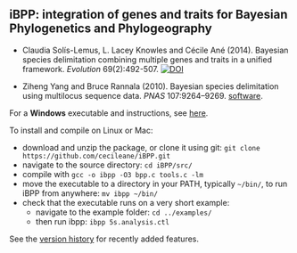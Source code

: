 iBPP: integration of genes and traits for Bayesian Phylogenetics and Phylogeography
-------

- Claudia Solís-Lemus, L. Lacey Knowles and Cécile Ané (2014). 
Bayesian species delimitation combining multiple genes and traits in a unified framework. 
*Evolution* 69(2):492-507.
[![DOI](https://zenodo.org/badge/DOI/10.5281/zenodo.12927.svg)](https://doi.org/10.5281/zenodo.12927)

- Ziheng Yang and Bruce Rannala (2010). 
Bayesian species delimitation using multilocus sequence data. 
*PNAS* 107:9264–9269. [software](http://abacus.gene.ucl.ac.uk/software/).


For a **Windows** executable and instructions, see [here](man/winexe.md).

To install and compile on Linux or Mac:

- download and unzip the package, or clone it using git:
  `git clone https://github.com/cecileane/iBPP.git`
- navigate to the source directory: `cd iBPP/src/`
- compile with `gcc -o ibpp -O3 bpp.c tools.c -lm`
- move the executable to a directory in your PATH, typically `~/bin/`,
  to run iBPP from anywhere: `mv ibpp ~/bin/`
- check that the executable runs on a very short example:
  * navigate to the example folder: `cd ../examples/`
  * then run ibpp: `ibpp 5s.analysis.ctl`

See the [version history](versionHistory.txt)
for recently added features.